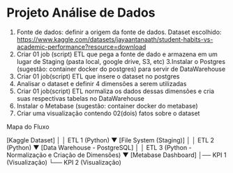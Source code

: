 # Projeto Análise de Dados

1. Fonte de dados: definir a origem da fonte de dados. Dataset escolhido: https://www.kaggle.com/datasets/jayaantanaath/student-habits-vs-academic-performance?resource=download
2. Criar 01 job (script) ETL que pega a fonte de dado e armazena em um lugar de Staging (pasta local, google drive, S3, etc)
3.Instalar o Postgres (sugestão: container docker do postgres) para servir de DataWarehouse
4. Criar 01 job(script) ETL que insere o dataset no postgres
5. Analisar o dataset e definir 4 dimensões a serem utilizadas
6. Criar 01 job(script) ETL normaliza os dados dessas dimensões e cria suas respectivas tabelas no DataWarehouse
7. Instalar o Metabase (sugestão: container docker do metabase)
8. Criar uma visualização contendo 02(dois) fatos sobre o dataset

Mapa do Fluxo

[Kaggle Dataset]
       │
       │ ETL 1 (Python)
       ▼
[File System (Staging)]
       │
       │ ETL 2 (Python)
       ▼
[Data Warehouse - PostgreSQL]
       │
       │ ETL 3 (Python - Normalização e Criação de Dimensões)
       ▼
[Metabase Dashboard]
   │── KPI 1 (Visualização)
   └── KPI 2 (Visualização)
